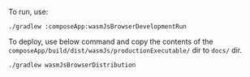 To run, use:

```
./gradlew :composeApp:wasmJsBrowserDevelopmentRun
```

To deploy, use below command and copy the contents of the `composeApp/build/dist/wasmJs/productionExecutable/` dir to `docs/` dir.

```
./gradlew wasmJsBrowserDistribution
```

